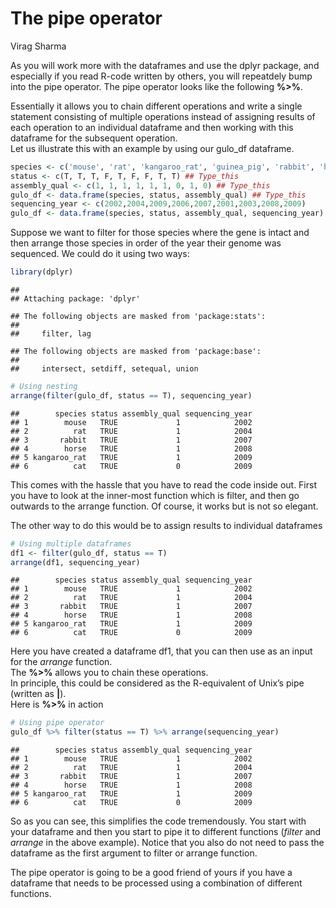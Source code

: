 The pipe operator
================
Virag Sharma

As you will work more with the dataframes and use the dplyr package, and
especially if you read R-code written by others, you will repeatdely
bump into the pipe operator. The pipe operator looks like the following
**%\>%**.

Essentially it allows you to chain different operations and write a
single statement consisting of multiple operations instead of assigning
results of each operation to an individual dataframe and then working
with this dataframe for the subsequent operation.  
Let us illustrate this with an example by using our gulo\_df
dataframe.

``` r
species <- c('mouse', 'rat', 'kangaroo_rat', 'guinea_pig', 'rabbit', 'human', 'chimp', 'horse', 'cat') ## Type_this
status <- c(T, T, T, F, T, F, F, T, T) ## Type_this
assembly_qual <- c(1, 1, 1, 1, 1, 1, 0, 1, 0) ## Type_this
gulo_df <- data.frame(species, status, assembly_qual) ## Type_this
sequencing_year <- c(2002,2004,2009,2006,2007,2001,2003,2008,2009)
gulo_df <- data.frame(species, status, assembly_qual, sequencing_year)
```

Suppose we want to filter for those species where the gene is intact and
then arrange those species in order of the year their genome was
sequenced. We could do it using two ways:

``` r
library(dplyr)
```

    ## 
    ## Attaching package: 'dplyr'

    ## The following objects are masked from 'package:stats':
    ## 
    ##     filter, lag

    ## The following objects are masked from 'package:base':
    ## 
    ##     intersect, setdiff, setequal, union

``` r
# Using nesting
arrange(filter(gulo_df, status == T), sequencing_year)
```

    ##        species status assembly_qual sequencing_year
    ## 1        mouse   TRUE             1            2002
    ## 2          rat   TRUE             1            2004
    ## 3       rabbit   TRUE             1            2007
    ## 4        horse   TRUE             1            2008
    ## 5 kangaroo_rat   TRUE             1            2009
    ## 6          cat   TRUE             0            2009

This comes with the hassle that you have to read the code inside out.
First you have to look at the inner-most function which is filter, and
then go outwards to the arrange function. Of course, it works but is not
so elegant.

The other way to do this would be to assign results to individual
dataframes

``` r
# Using multiple dataframes
df1 <- filter(gulo_df, status == T)
arrange(df1, sequencing_year)
```

    ##        species status assembly_qual sequencing_year
    ## 1        mouse   TRUE             1            2002
    ## 2          rat   TRUE             1            2004
    ## 3       rabbit   TRUE             1            2007
    ## 4        horse   TRUE             1            2008
    ## 5 kangaroo_rat   TRUE             1            2009
    ## 6          cat   TRUE             0            2009

Here you have created a dataframe df1, that you can then use as an input
for the *arrange* function.  
The **%\>%** allows you to chain these operations.  
In principle, this could be considered as the R-equivalent of Unix’s
pipe (written as **|**).  
Here is **%\>%** in action

``` r
# Using pipe operator
gulo_df %>% filter(status == T) %>% arrange(sequencing_year)
```

    ##        species status assembly_qual sequencing_year
    ## 1        mouse   TRUE             1            2002
    ## 2          rat   TRUE             1            2004
    ## 3       rabbit   TRUE             1            2007
    ## 4        horse   TRUE             1            2008
    ## 5 kangaroo_rat   TRUE             1            2009
    ## 6          cat   TRUE             0            2009

So as you can see, this simplifies the code tremendously. You start with
your dataframe and then you start to pipe it to different functions
(*filter* and *arrange* in the above example). Notice that you also do
not need to pass the dataframe as the first argument to filter or
arrange function.

The pipe operator is going to be a good friend of yours if you have a
dataframe that needs to be processed using a combination of different
functions.
